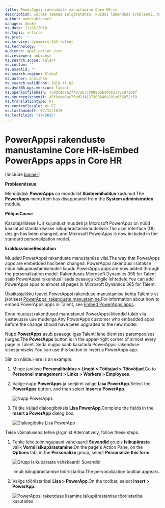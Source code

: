 ```yaml
---
title: PowerAppsi rakenduste manustamine Core HR-is
description: Selles teemas selgitatakse, kuidas lahendada probleemi, mille käigus PowerAppsi menüükäsk on süsteemihalduse moodulist kadunud.
author: andreabichsel
manager: AnnBe
ms.date: 11/02/2018
ms.topic: article
ms.prod: ''
ms.service: dynamics-365-talent
ms.technology: ''
audience: Application User
ms.reviewer: anbichse
ms.search.scope: Talent
ms.custom: ''
ms.assetid: ''
ms.search.region: Global
ms.author: anbichse
ms.search.validFrom: 2018-11-02
ms.dyn365.ops.version: Talent
ms.openlocfilehash: 7c0dcdd7e2f407267cf99906b4d0b317858710af
ms.sourcegitcommit: 45f8cea6ac75bd2f4187380546a201c056072c59
ms.translationtype: HT
ms.contentlocale: et-EE
ms.lasthandoff: 07/12/2019
ms.locfileid: "1742815"
---
```

# <a name="embed-powerapps-apps-in-core-hr"></a><span data-ttu-id="6c9e3-103">PowerAppsi rakenduste manustamine Core HR-is</span><span class="sxs-lookup"><span data-stu-id="6c9e3-103">Embed PowerApps apps in Core HR</span></span>

[!include [banner](includes/banner.md)]

<span data-ttu-id="6c9e3-104">**Probleem**</span><span class="sxs-lookup"><span data-stu-id="6c9e3-104">**Issue**</span></span>

<span data-ttu-id="6c9e3-105">Menüükäsk **PowerApps** on moodulist **Süsteemihaldus** kadunud.</span><span class="sxs-lookup"><span data-stu-id="6c9e3-105">The **PowerApps** menu item has disappeared from the **System administration** module.</span></span>

<span data-ttu-id="6c9e3-106">**Põhjus**</span><span class="sxs-lookup"><span data-stu-id="6c9e3-106">**Cause**</span></span>

<span data-ttu-id="6c9e3-107">Kasutajaliidese (UI) kujundust muudeti ja Microsoft PowerApps on nüüd kaasatud standardsesse isikupärastamismudelisse.</span><span class="sxs-lookup"><span data-stu-id="6c9e3-107">The user interface (UI) design has been changed, and Microsoft PowerApps is now included in the standard personalization model.</span></span>

<span data-ttu-id="6c9e3-108">**Eraldusvõime**</span><span class="sxs-lookup"><span data-stu-id="6c9e3-108">**Resolution**</span></span>

<span data-ttu-id="6c9e3-109">Muudeti PowerAppsi rakenduste manustamise viisi.</span><span class="sxs-lookup"><span data-stu-id="6c9e3-109">The way that PowerApps apps are embedded has been changed.</span></span> <span data-ttu-id="6c9e3-110">PowerAppsi rakendusi lisatakse nüüd isikupärastamismudeli kaudu.</span><span class="sxs-lookup"><span data-stu-id="6c9e3-110">PowerApps apps are now added through the personalization model.</span></span> <span data-ttu-id="6c9e3-111">Rakenduses Microsoft Dynamics 365 for Talent saab PowerAppsi rakendusi lisada peaaegu kõigile lehtedele.</span><span class="sxs-lookup"><span data-stu-id="6c9e3-111">You can add PowerApps apps to almost all pages in Microsoft Dynamics 365 for Talent.</span></span>

<span data-ttu-id="6c9e3-112">Üksikasjalikku teavet PowerAppsi rakenduse manustamise kohta Talentis vt jaotisest [PowerAppsi rakenduste manustamine](https://docs.microsoft.com/dynamics365/unified-operations/fin-and-ops/get-started/embed-power-apps).</span><span class="sxs-lookup"><span data-stu-id="6c9e3-112">For information about how to embed PowerApps apps in Talent, see [Embed PowerApps apps](https://docs.microsoft.com/dynamics365/unified-operations/fin-and-ops/get-started/embed-power-apps).</span></span>

<span data-ttu-id="6c9e3-113">Enne muutust rakendused manustanud PowerAppsi kliendid tuleb viia vastavusse uue mudeliga.</span><span class="sxs-lookup"><span data-stu-id="6c9e3-113">Any PowerApps customer who embedded apps before the change should have been upgraded to the new model.</span></span>

<span data-ttu-id="6c9e3-114">Nupp **PowerApps** asub peaaegu igas Talenti lehe ülemises parempoolses nurgas.</span><span class="sxs-lookup"><span data-stu-id="6c9e3-114">The **PowerApps** button is in the upper-right corner of almost every page in Talent.</span></span> <span data-ttu-id="6c9e3-115">Seda nuppu saab kasutada PowerAppsi rakenduse sisestamiseks.</span><span class="sxs-lookup"><span data-stu-id="6c9e3-115">You can use this button to insert a PowerApps app.</span></span>

<span data-ttu-id="6c9e3-116">Siin on näide.</span><span class="sxs-lookup"><span data-stu-id="6c9e3-116">Here is an example.</span></span>

1. <span data-ttu-id="6c9e3-117">Minge jaotisse **Personalihaldus \> Lingid \> Töötajad \> Töövõtjad**.</span><span class="sxs-lookup"><span data-stu-id="6c9e3-117">Go to **Personnel management \> Links \> Workers \> Employees**.</span></span>
2. <span data-ttu-id="6c9e3-118">Valige nupp **PowerApps** ja seejärel valige **Lisa PowerApp**.</span><span class="sxs-lookup"><span data-stu-id="6c9e3-118">Select the **PowerApps** button, and then select **Insert a PowerApp**.</span></span>

    ![Nupp PowerApps](media/png.png)

3. <span data-ttu-id="6c9e3-120">Täitke väljad dialoogiboksis **Lisa PowerApp**.</span><span class="sxs-lookup"><span data-stu-id="6c9e3-120">Complete the fields in the **Insert a PowerApp** dialog box.</span></span>

    ![Dialoogiboks Lisa PowerApp](media/insert-powerapp.png)

<span data-ttu-id="6c9e3-122">Teise võimalusena tehke järgmist.</span><span class="sxs-lookup"><span data-stu-id="6c9e3-122">Alternatively, follow these steps.</span></span>

1. <span data-ttu-id="6c9e3-123">Tehke lehe toimingupaani vahekaardi **Suvandid** grupis **Isikupärasta** valik **Vormi isikupärastamine**.</span><span class="sxs-lookup"><span data-stu-id="6c9e3-123">On the page's Action Pane, on the **Options** tab, in the **Personalize** group, select **Personalize this form**.</span></span>

    ![Grupp Isikupärasta vahekaardil Suvandid](media/options.png)

    <span data-ttu-id="6c9e3-125">Ilmub isikupärastamise tööriistariba.</span><span class="sxs-lookup"><span data-stu-id="6c9e3-125">The personalization toolbar appears.</span></span>

2. <span data-ttu-id="6c9e3-126">Valige tööriistaribal **Lisa \> PowerApp**.</span><span class="sxs-lookup"><span data-stu-id="6c9e3-126">On the toolbar, select **Insert \> PowerApp**.</span></span>

    ![PowerAppsi rakenduse lisamine isikupärastamise tööriistariba kasutades](media/powerapp-bar.png)
